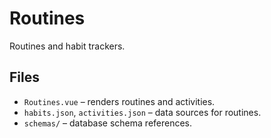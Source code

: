 # Routines

Routines and habit trackers.

## Files

- `Routines.vue` – renders routines and activities.
- `habits.json`, `activities.json` – data sources for routines.
- `schemas/` – database schema references.
